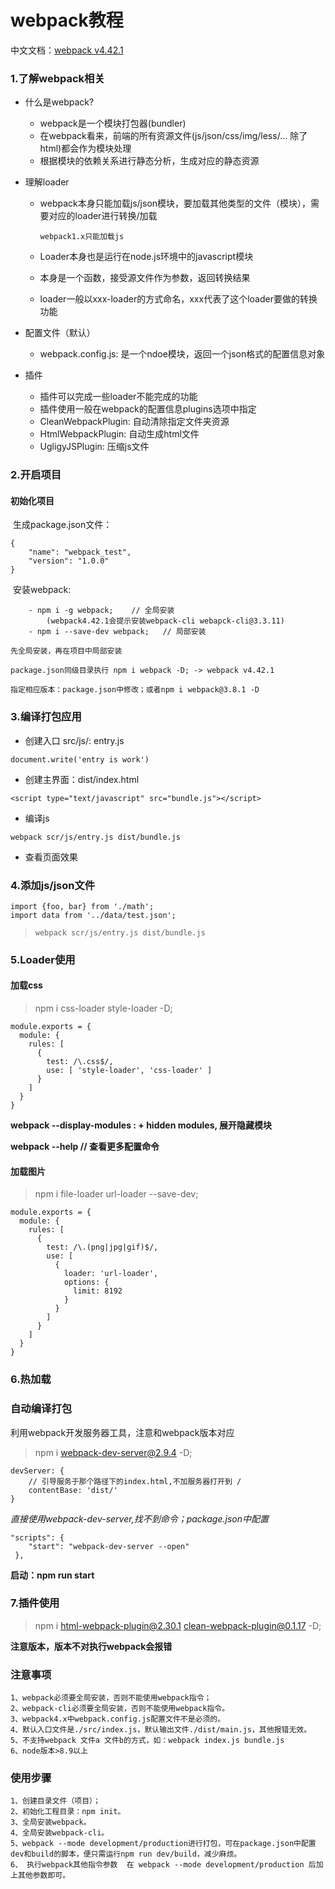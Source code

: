 # webpack教程

中文文档：[webpack v4.42.1](https://www.webpackjs.com/)

### 1.了解webpack相关

- 什么是webpack?

  - webpack是一个模块打包器(bundler)
  - 在webpack看来，前端的所有资源文件(js/json/css/img/less/...  除了html)都会作为模块处理
  - 根据模块的依赖关系进行静态分析，生成对应的静态资源

- 理解loader

  - webpack本身只能加载js/json模块，要加载其他类型的文件（模块），需要对应的loader进行转换/加载

    `webpack1.x只能加载js`

  - Loader本身也是运行在node.js环境中的javascript模块

  - 本身是一个函数，接受源文件作为参数，返回转换结果

  - loader一般以xxx-loader的方式命名，xxx代表了这个loader要做的转换功能

- 配置文件（默认）

  - webpack.config.js: 是一个ndoe模块，返回一个json格式的配置信息对象

- 插件

  - 插件可以完成一些loader不能完成的功能
  - 插件使用一般在webpack的配置信息plugins选项中指定
  - CleanWebpackPlugin: 自动清除指定文件夹资源
  - HtmlWebpackPlugin: 自动生成html文件
  - UgligyJSPlugin: 压缩js文件



### 2.开启项目

#### 初始化项目

​	生成package.json文件：

```
{
	"name": "webpack_test",
	"version": "1.0.0"
}
```

​	安装webpack:

		- npm i -g webpack;    // 全局安装
			(webpack4.42.1会提示安装webpack-cli webapck-cli@3.3.11)
		- npm i --save-dev webpack;   // 局部安装

`先全局安装，再在项目中局部安装`

`package.json同级目录执行 npm i webpack -D; -> webpack v4.42.1`

`指定相应版本：package.json中修改；或者npm i webpack@3.8.1 -D`

### 3.编译打包应用

- 创建入口 src/js/: entry.js

`document.write('entry is work')`

- 创建主界面：dist/index.html

`<script type="text/javascript" src="bundle.js"></script>`

- 编译js

`webpack scr/js/entry.js dist/bundle.js`

- 查看页面效果



### 4.添加js/json文件

```
import {foo, bar} from './math';
import data from '../data/test.json';
```

> `webpack scr/js/entry.js dist/bundle.js`

### 5.Loader使用

#### 加载css

> npm i css-loader style-loader -D;

```
module.exports = {
  module: {
    rules: [
      {
        test: /\.css$/,
        use: [ 'style-loader', 'css-loader' ]
      }
    ]
  }
}
```

**webpack --display-modules : +  hidden modules, 展开隐藏模块**

**webpack --help  // 查看更多配置命令**

#### 加载图片

> npm i file-loader url-loader --save-dev;

```
module.exports = {
  module: {
    rules: [
      {
        test: /\.(png|jpg|gif)$/,
        use: [
          {
            loader: 'url-loader',
            options: {
              limit: 8192
            }
          }
        ]
      }
    ]
  }
}
```

### 6.热加载

### 自动编译打包

利用webpack开发服务器工具，注意和webpack版本对应

> npm i webpack-dev-server@2.9.4 -D; 

```
devServer: {
    // 引导服务于那个路径下的index.html,不加服务器打开到 /
    contentBase: 'dist/'
}
```

*直接使用webpack-dev-server,找不到命令；package.json中配置*

```
"scripts": {
    "start": "webpack-dev-server --open"
 },
```

**启动：npm run start**

### 7.插件使用

> npm i html-webpack-plugin@2.30.1 clean-webpack-plugin@0.1.17 -D;

**注意版本，版本不对执行webpack会报错**



### 注意事项

```text
1、webpack必须要全局安装，否则不能使用webpack指令； 
2、webpack-cli必须要全局安装，否则不能使用webpack指令。 
3、webpack4.x中webpack.config.js配置文件不是必须的。 
4、默认入口文件是./src/index.js，默认输出文件./dist/main.js，其他报错无效。
5、不支持webpack 文件a 文件b的方式，如：webpack index.js bundle.js
6、node版本>8.9以上
```

### 使用步骤

```text
1、创建目录文件（项目）； 
2、初始化工程目录：npm init。 
3、全局安装webpack。 
4、全局安装webpack-cli。 
5、webpack --mode development/production进行打包，可在package.json中配置dev和build的脚本，便只需运行npm run dev/build，减少麻烦。 
6、 执行webpack其他指令参数  在 webpack --mode development/production 后加上其他参数即可。
```

